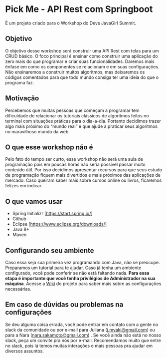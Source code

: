 # Pick Me - API Rest com Springboot
É um projeto criado para o Workshop do Devs JavaGirl Summit.

## Objetivo
O objetivo desse workshop será construir uma API Rest com telas para um CRUD básico. O foco principal é ensinar como construir uma aplicação do zero mais do que programar e criar suas funcionalidades. Daremos mais ênfase em como os componentes se relacionam e em suas configurações. Não ensinaremos a construir muitos algoritmos, mas deixaremos os códigos comentados para que todo mundo consiga ter uma ideia do que o programa faz.

## Motivação
Percebemos que muitas pessoas que começam a programar tem dificuldade de relacionar os tutoriais clássicos de algoritmos feitos no terminal com situações práticas para o dia-a-dia. Portanto decidimos trazer algo mais próximo do “mundo real” e que ajude a praticar seus algoritmos no maravilhoso mundo da web.

## O que esse workshop não é
Pelo fato do tempo ser curto, esse workshop não será uma aula de programação pois em poucas horas não seria possível passar muito conteúdo útil. Por isso decidimos apresentar recursos para que seus estudo de programação fiquem mais divertidos e mais próximos das aplicações de mercado. Caso queiram saber mais sobre cursos online ou livros, ficaremos felizes em indicar.

## O que vamos usar
- Spring Initializr [https://start.spring.io/]
- Github 
- Eclipse [https://www.eclipse.org/downloads/]
- Java 8+ 
- Maven

## Configurando seu ambiente
Caso essa seja sua primeira vez programando com Java, não se preocupe. Preparamos um tutorial para te ajudar. Caso já tenha um ambiente configurado, você pode conferir se não está faltando nada. **Para essa etapa é importante que você tenha privilégios de Administrador na sua máquina**. Acesse a [Wiki](https://github.com/myakiju/pick-me/wiki) do projeto para saber mais sobre as configurações necessárias.

## Em caso de dúvidas ou problemas na configurações
Se deu alguma coisa errada, você pode entrar em contato com a gente no slack da comunidade ou por e-mail para Juliana (j.myaki@gmail.com) ou para a Nara (nara.sakamoto@gmail.com) . Se você ainda não está no nosso slack, peça um convite pra nós por e-mail. Recomendamos muito que entre no slack, pois lá temos muitas interações e mais pessoas pra ajudar em diversos assuntos.
